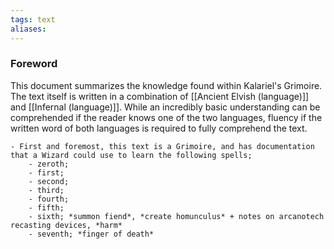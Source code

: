 ```yaml
---
tags: text
aliases:
---
```


### Foreword

This document summarizes the knowledge found within Kalariel's Grimoire. The text itself is written in a combination of [[Ancient Elvish (language)]] and [[Infernal (language)]]. While an incredibly basic understanding can be comprehended if the reader knows one of the two languages, fluency if the written word of both languages is required to fully comprehend the text.

	- First and foremost, this text is a Grimoire, and has documentation that a Wizard could use to learn the following spells;
		- zeroth;
		- first;
		- second;
		- third;
		- fourth;
		- fifth;
		- sixth; *summon fiend*, *create homunculus* + notes on arcanotech recasting devices, *harm*
		- seventh; *finger of death*
